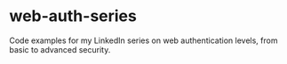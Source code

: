 # web-auth-series
Code examples for my LinkedIn series on web authentication levels, from basic to advanced security.
